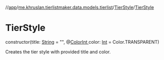 //[app](../../../index.md)/[me.khruslan.tierlistmaker.data.models.tierlist](../index.md)/[TierStyle](index.md)/[TierStyle](-tier-style.md)

# TierStyle

constructor(title: [String](https://kotlinlang.org/api/latest/jvm/stdlib/kotlin/-string/index.html) = &quot;&quot;, @[ColorInt ](https://developer.android.com/reference/kotlin/androidx/annotation/ColorInt.html)color: [Int](https://kotlinlang.org/api/latest/jvm/stdlib/kotlin/-int/index.html) = Color.TRANSPARENT)

Creates the tier style with provided title and color.
